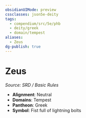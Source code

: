 ```yaml
---
obsidianUIMode: preview
cssclasses: json5e-deity
tags:
  - compendium/src/5e/phb
  - deity/greek
  - domain/tempest
aliases:
  - Zeus
dg-publish: true
---
```

# Zeus
*Source: SRD / Basic Rules* 

- **Alignment**: Neutral
- **Domains**: Tempest
- **Pantheon**: Greek
- **Symbol**: Fist full of lightning bolts